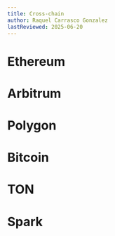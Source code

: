 ```yaml
---
title: Cross-chain
author: Raquel Carrasco Gonzalez
lastReviewed: 2025-06-20
---
```


# Ethereum

# Arbitrum

# Polygon

# Bitcoin

# TON

# Spark